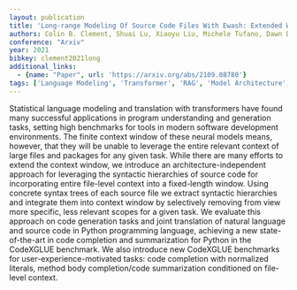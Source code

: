 ```yaml
---
layout: publication
title: 'Long-range Modeling Of Source Code Files With Ewash: Extended Window Access By Syntax Hierarchy'
authors: Colin B. Clement, Shuai Lu, Xiaoyu Liu, Michele Tufano, Dawn Drain, Nan Duan, Neel Sundaresan, Alexey Svyatkovskiy
conference: "Arxiv"
year: 2021
bibkey: clement2021long
additional_links:
  - {name: "Paper", url: 'https://arxiv.org/abs/2109.08780'}
tags: ['Language Modeling', 'Transformer', 'RAG', 'Model Architecture', 'Applications', 'Tools', 'Pretraining Methods']
---
```

Statistical language modeling and translation with transformers have found
many successful applications in program understanding and generation tasks,
setting high benchmarks for tools in modern software development environments.
The finite context window of these neural models means, however, that they will
be unable to leverage the entire relevant context of large files and packages
for any given task. While there are many efforts to extend the context window,
we introduce an architecture-independent approach for leveraging the syntactic
hierarchies of source code for incorporating entire file-level context into a
fixed-length window. Using concrete syntax trees of each source file we extract
syntactic hierarchies and integrate them into context window by selectively
removing from view more specific, less relevant scopes for a given task. We
evaluate this approach on code generation tasks and joint translation of
natural language and source code in Python programming language, achieving a
new state-of-the-art in code completion and summarization for Python in the
CodeXGLUE benchmark. We also introduce new CodeXGLUE benchmarks for
user-experience-motivated tasks: code completion with normalized literals,
method body completion/code summarization conditioned on file-level context.

